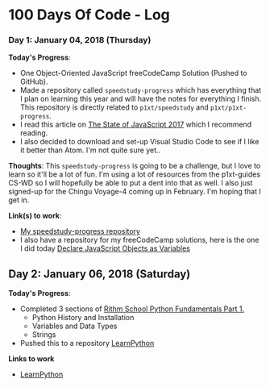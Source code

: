 # 100 Days Of Code - Log

### Day 1: January 04, 2018 (Thursday)

**Today's Progress**:
  - One Object-Oriented JavaScript freeCodeCamp Solution (Pushed to GitHub).
  - Made a repository called `speedstudy-progress` which has everything that I plan on learning this year and will have the notes for everything I finish. This repository is directly related to `p1xt/speedstudy` and `p1xt/p1xt-progress`.
  - I read this article on [The State of JavaScript 2017](https://stateofjs.com/2017/introduction/) which I recommend reading.
  - I also decided to download and set-up Visual Studio Code to see if I like it better than Atom. I'm not quite sure yet..

**Thoughts**:
This `speedstudy-progress` is going to be a challenge, but I love to learn so it'll be a lot of fun. I'm using a lot of resources from the p1xt-guides CS-WD so I will hopefully be able to put a dent into that as well. I also just signed-up for the Chingu Voyage-4 coming up in February. I'm hoping that I get in.

**Link(s) to work**:
  - [My speedstudy-progress repository](https://github.com/TexasBullet26/speedstudy-progress)
  - I also have a repository for my freeCodeCamp solutions, here is the one I did today [Declare JavaScript Objects as Variables](https://github.com/TexasBullet26/fcc-progress/tree/master/src/00-front-end-development/05-object-oriented-and-functional-programming/00-declare-javascript-objects-and-variables)

## Day 2: January 06, 2018 (Saturday)

**Today's Progress**:
  - Completed 3 sections of [Rithm School Python Fundamentals Part 1.](https://www.rithmschool.com/courses/python-fundamentals-part-1)
    - Python History and Installation
    - Variables and Data Types
    - Strings
  - Pushed this to a repository [LearnPython](https://github.com/TexasBullet26/LearnPython)

**Links to work**
  - [LearnPython](https://github.com/TexasBullet26/LearnPython)
